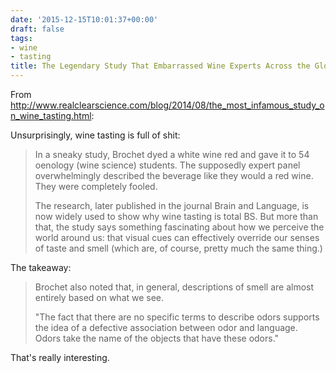 ```yaml
---
date: '2015-12-15T10:01:37+00:00'
draft: false
tags:
- wine
- tasting
title: The Legendary Study That Embarrassed Wine Experts Across the Globe
---
```


From http://www.realclearscience.com/blog/2014/08/the_most_infamous_study_on_wine_tasting.html:

Unsurprisingly, wine tasting is full of shit:

>In a sneaky study, Brochet dyed a white wine red and gave it to 54 oenology (wine science) students. The supposedly expert panel overwhelmingly described the beverage like they would a red wine. They were completely fooled.
>
>The research, later published in the journal Brain and Language, is now widely used to show why wine tasting is total BS. But more than that, the study says something fascinating about how we perceive the world around us: that visual cues can effectively override our senses of taste and smell (which are, of course, pretty much the same thing.)

The takeaway:

>Brochet also noted that, in general, descriptions of smell are almost entirely based on what we see.
>
>"The fact that there are no specific terms to describe odors supports the idea of a defective association between odor and language. Odors take the name of the objects that have these odors."

That's really interesting.
